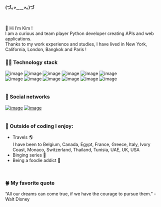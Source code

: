 #### (づ｡◕‿‿◕｡)づ  

<br> 

👋 Hi I’m Kim !  
I am a curious and team player Python developer creating APIs and web applications.  
Thanks to my work experience and studies, I have lived in New York, California, London, Bangkok and Paris !   


### 👩‍💻 Technology stack  

![image](https://img.shields.io/badge/Python-FFD43B?style=for-the-badge&logo=python&logoColor=blue)
![image](https://img.shields.io/badge/Pandas-2C2D72?style=for-the-badge&logo=pandas&logoColor=white)
![image](https://img.shields.io/badge/Flask-000000?style=for-the-badge&logo=flask&logoColor=white)
![image](https://img.shields.io/badge/JavaScript-323330?style=for-the-badge&logo=javascript&logoColor=F7DF1E)
![image](https://img.shields.io/badge/Material%20UI-007FFF?style=for-the-badge&logo=mui&logoColor=white)
![image](https://img.shields.io/badge/React-20232A?style=for-the-badge&logo=react&logoColor=61DAFB)  
![image](https://img.shields.io/badge/GraphQl-E10098?style=for-the-badge&logo=graphql&logoColor=white)
![image](https://img.shields.io/badge/rabbitmq-%23FF6600.svg?&style=for-the-badge&logo=rabbitmq&logoColor=white)
![image](https://img.shields.io/badge/PostgreSQL-316192?style=for-the-badge&logo=postgresql&logoColor=white)
![image](https://img.shields.io/badge/Docker-2CA5E0?style=for-the-badge&logo=docker&logoColor=white)
![image](https://img.shields.io/badge/kubernetes-326ce5.svg?&style=for-the-badge&logo=kubernetes&logoColor=white)
![image](https://img.shields.io/badge/Jenkins-D24939?style=for-the-badge&logo=Jenkins&logoColor=white)  
<br>   

### :whale: Social networks  
[![image](https://img.shields.io/badge/LinkedIn-0077B5?style=for-the-badge&logo=linkedin&logoColor=white)](https://uk.linkedin.com/in/kim-trefeil)
[![image](https://img.shields.io/badge/Medium-12100E?style=for-the-badge&logo=medium&logoColor=white)](https://medium.com/@kim_t)  
<br> 

### 💚 Outside of coding I enjoy:  
- Travels 🌎  
I have been to Belgium, Canada, Egypt, France, Greece, Italy, Ivory Coast, Monaco, Switzerland, Thailand, Tunisia, UAE, UK, USA  
- Binging series 🎥
- Being a foodie addict 🍝  
<br> 


### 🍀 My favorite quote  
“All our dreams can come true, if we have the courage to pursue them.” - Walt Disney


<!-- 🌱 I’m currently learning GO   -->
